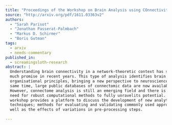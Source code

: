 ```yaml
---
title: "Proceedings of the Workshop on Brain Analysis using COnnectivity   Networks - BACON 2016"
source: "http://arxiv.org/pdf/1611.03363v2"
authors:
  - "Sarah Parisot"
  - "Jonathan Passerat-Palmbach"
  - "Markus D. Schirmer"
  - "Boris Gutman"
tags:
  - arxiv
  - needs-commentary
published_in:
  - screamingsloth-research
abstract: |
  Understanding brain connectivity in a network-theoretic context has shown
  much promise in recent years. This type of analysis identifies brain
  organisational principles, bringing a new perspective to neuroscience. At the
  same time, large public databases of connectomic data are now available.
  However, connectome analysis is still an emerging field and there is a crucial
  need for robust computational methods to fully unravelits potential. This
  workshop provides a platform to discuss the development of new analytic
  techniques; methods for evaluating and validating commonly used approaches; as
  well as the effects of variations in pre-processing steps.
  
---
```

